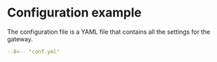 # Configuration example 

The configuration file is a YAML file that contains all the settings for the gateway.

```yaml
--8<-- "conf.yml"
```

